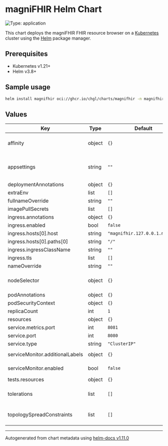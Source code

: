 # magniFHIR Helm Chart

![Type: application](https://img.shields.io/badge/Type-application-informational?style=flat-square)

This chart deploys the magniFHIR FHIR resource browser on a [Kubernetes](http://kubernetes.io) cluster using the [Helm](https://helm.sh) package manager.

## Prerequisites

- Kubernetes v1.21+
- Helm v3.8+

## Sample usage

```sh
helm install magnifhir oci://ghcr.io/chgl/charts/magnifhir -n magnifhir --create-namespace
```

## Values

| Key                             | Type   | Default                        | Description                                                                                                                                                   |
| ------------------------------- | ------ | ------------------------------ | ------------------------------------------------------------------------------------------------------------------------------------------------------------- |
| affinity                        | object | `{}`                           | affinity for pods assignment see: <https://kubernetes.io/docs/concepts/configuration/assign-pod-node/#affinity-and-anti-affinity>                             |
| appsettings                     | string | `""`                           | provide an `appsettings` object to configure the `FhirServers` and other settings via JSON see <https://github.com/chgl/magniFHIR#configuration> for details. |
| deploymentAnnotations           | object | `{}`                           | annotations applied to the server deployment                                                                                                                  |
| extraEnv                        | list   | `[]`                           | extra env vars to set on the magnifhir container                                                                                                              |
| fullnameOverride                | string | `""`                           | fully override the release name                                                                                                                               |
| imagePullSecrets                | list   | `[]`                           | image pull secrets used by all pods                                                                                                                           |
| ingress.annotations             | object | `{}`                           | additional annotations for the Ingress resource                                                                                                               |
| ingress.enabled                 | bool   | `false`                        | if enabled, create an ingress resource to access the web ui                                                                                                   |
| ingress.hosts[0].host           | string | `"magnifhir.127.0.0.1.nip.io"` |                                                                                                                                                               |
| ingress.hosts[0].paths[0]       | string | `"/"`                          |                                                                                                                                                               |
| ingress.ingressClassName        | string | `""`                           | name of the IngressClass resource to use for this ingress                                                                                                     |
| ingress.tls                     | list   | `[]`                           | TLS configuration                                                                                                                                             |
| nameOverride                    | string | `""`                           | partially override the release name                                                                                                                           |
| nodeSelector                    | object | `{}`                           | node labels for pods assignment see: <https://kubernetes.io/docs/concepts/scheduling-eviction/assign-pod-node/>                                               |
| podAnnotations                  | object | `{}`                           | annotations applied to the server pod                                                                                                                         |
| podSecurityContext              | object | `{}`                           | security context applied at the Pod level                                                                                                                     |
| replicaCount                    | int    | `1`                            | number of replicas                                                                                                                                            |
| resources                       | object | `{}`                           | specify resource requests and limits                                                                                                                          |
| service.metrics.port            | int    | `8081`                         | port for the metrics endpoint                                                                                                                                 |
| service.port                    | int    | `8080`                         | port for the web interface                                                                                                                                    |
| service.type                    | string | `"ClusterIP"`                  | type of service                                                                                                                                               |
| serviceMonitor.additionalLabels | object | `{}`                           | additional labels to apply to the ServiceMonitor object, e.g. `release: prometheus`                                                                           |
| serviceMonitor.enabled          | bool   | `false`                        | if enabled, creates a ServiceMonitor instance for Prometheus Operator-based monitoring                                                                        |
| tests.resources                 | object | `{}`                           | configure the test pods resource requests and limits                                                                                                          |
| tolerations                     | list   | `[]`                           | tolerations for pods assignment see: <https://kubernetes.io/docs/concepts/configuration/taint-and-toleration/>                                                |
| topologySpreadConstraints       | list   | `[]`                           | pod topology spread configuration see: <https://kubernetes.io/docs/concepts/workloads/pods/pod-topology-spread-constraints/#api>                              |

---

Autogenerated from chart metadata using [helm-docs v1.11.0](https://github.com/norwoodj/helm-docs/releases/v1.11.0)
